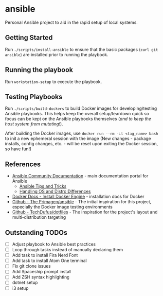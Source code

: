 # ansible

Personal Ansible project to aid in the rapid setup of local systems.

## Getting Started

Run `./scripts/install-ansible` to ensure that the basic packages (`curl git ansible`) are installed prior to running the playbook.

## Running the playbook

Run `workstation-setup` to execute the playbook.

## Testing Playbooks

Run `./scripts/build-dockers` to build Docker images for developing/testing Ansible playbooks. This helps keep the overall setup/teardown quick so focus can be kept on the Ansible playbooks themselves (_and to keep the host system from mutating!_).

After building the Docker images, use `docker run --rm -it <tag_name> bash` to init a new ephemeral session with the image (New changes - package installs, config changes, etc. - will be reset upon exiting the Docker session, so have fun!)

## References

- [Ansible Community Documentation](https://docs.ansible.com/) - main documentation portal for Ansible
  - [Ansible Tips and Tricks](https://docs.ansible.com/ansible/latest/tips_tricks/ansible_tips_tricks.html)
  - [Handling OS and Distro Differences](https://docs.ansible.com/ansible/latest/tips_tricks/ansible_tips_tricks.html#handling-os-and-distro-differences)
- [Docker Docs - Install Docker Engine](https://docs.docker.com/engine/install/) - installation docs for Docker
- [Github - The Primagen/ansible](https://github.com/ThePrimeagen/ansible) - The initial inspiration for this project, especially the Docker image testing environments
- [Github - TechDufus/dotfiles](https://github.com/TechDufus/dotfiles) - The inspiration for the project's layout and multi-distribution targeting

## Outstanding TODOs

- [ ] Adjust playbook to Ansible best practices
- [ ] Loop through tasks instead of manually declaring them
- [ ] Add task to install Fira Nerd Font
- [ ] Add task to install Atom One terminal
- [ ] Fix git clone issues
- [ ] Add Spaceship prompt install
- [ ] Add ZSH syntax highlighting
- [ ] dotnet setup
- [ ] i3 setup
